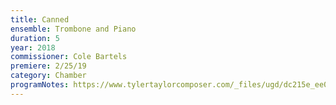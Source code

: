 ```yaml
---
title: Canned
ensemble: Trombone and Piano
duration: 5
year: 2018
commissioner: Cole Bartels
premiere: 2/25/19
category: Chamber
programNotes: https://www.tylertaylorcomposer.com/_files/ugd/dc215e_ee0d209fa20e46ef887febeb80632fb5.pdf
---
```

